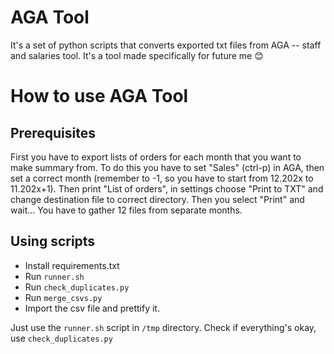 # AGA Tool

It's a set of python scripts that converts exported txt files from AGA -- staff and salaries tool. It's a tool made specifically for future me 😊

# How to use AGA Tool

## Prerequisites

First you have to export lists of orders for each month that you want to make summary from. To do this you have to set "Sales" (ctrl-p) in AGA, then set a correct month (remember to -1, so you have to start from 12.202x to 11.202x+1). Then print "List of orders", in settings choose "Print to TXT" and change destination file to correct directory. Then you select "Print" and wait... You have to gather 12 files from separate months.

## Using scripts

- Install requirements.txt
- Run ```runner.sh```
- Run ```check_duplicates.py```
- Run ```merge_csvs.py```
- Import the csv file and prettify it.

Just use the ```runner.sh``` script in ```/tmp``` directory. Check if everything's okay, use ```check_duplicates.py```
